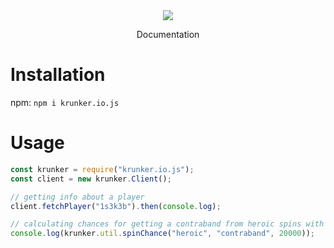 <div align="center"><a href="https://nodei.co/npm/krunker.io.js/"><img src="https://nodei.co/npm/krunker.io.js.png?downloads=true&stars=true"></a><p href="https://1s3k3b.github.io/krunkerjs/docs/index.html">Documentation</p></div>

# Installation
npm: `npm i krunker.io.js`

# Usage
```js
const krunker = require("krunker.io.js");
const client = new krunker.Client();

// getting info about a player
client.fetchPlayer("1s3k3b").then(console.log);

// calculating chances for getting a contraband from heroic spins with 20k KR
console.log(krunker.util.spinChance("heroic", "contraband", 20000));
```
